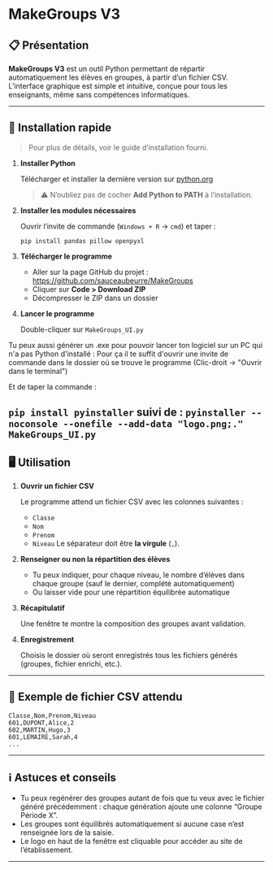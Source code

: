 # MakeGroups V3

## 📋 Présentation

**MakeGroups V3** est un outil Python permettant de répartir automatiquement les élèves en groupes, à partir d’un fichier CSV.
L’interface graphique est simple et intuitive, conçue pour tous les enseignants, même sans compétences informatiques.

---

## 🚀 Installation rapide

> Pour plus de détails, voir le guide d’installation fourni.

1. **Installer Python**

   Télécharger et installer la dernière version sur [python.org](https://www.python.org/downloads/)

   > ⚠️ N’oubliez pas de cocher **Add Python to PATH** à l’installation.

2. **Installer les modules nécessaires**

   Ouvrir l’invite de commande (`Windows + R` → `cmd`) et taper : 

   ```
   pip install pandas pillow openpyxl
   ```

3. **Télécharger le programme**

   * Aller sur la page GitHub du projet : https://github.com/sauceaubeurre/MakeGroups
   * Cliquer sur **Code > Download ZIP**
   * Décompresser le ZIP dans un dossier

4. **Lancer le programme**

   Double-cliquer sur `MakeGroups_UI.py`
   
Tu peux aussi générer un .exe pour pouvoir lancer ton logiciel sur un PC qui n'a pas Python d'installé :
Pour ça il te suffit d'ouvrir une invite de commande dans le dossier où se trouve le programme (Clic-droit -> "Ouvrir dans le terminal")

Et de taper la commande : 

```pip install pyinstaller``` suivi de :
```pyinstaller --noconsole --onefile --add-data "logo.png;." MakeGroups_UI.py```
---

## 🖥️ Utilisation

1. **Ouvrir un fichier CSV**

   Le programme attend un fichier CSV avec les colonnes suivantes :

   * `Classe`
   * `Nom`
   * `Prenom`
   * `Niveau`
     Le séparateur doit être **la virgule** (`,`).

2. **Renseigner ou non la répartition des élèves**

   * Tu peux indiquer, pour chaque niveau, le nombre d’élèves dans chaque groupe (sauf le dernier, complété automatiquement)
   * Ou laisser vide pour une répartition équilibrée automatique

3. **Récapitulatif**

   Une fenêtre te montre la composition des groupes avant validation.

4. **Enregistrement**

   Choisis le dossier où seront enregistrés tous les fichiers générés (groupes, fichier enrichi, etc.).

---

## 📑 Exemple de fichier CSV attendu

```csv
Classe,Nom,Prenom,Niveau
601,DUPONT,Alice,2
602,MARTIN,Hugo,3
601,LEMAIRE,Sarah,4
...
```

---

## ℹ️ Astuces et conseils

* Tu peux regénérer des groupes autant de fois que tu veux avec le fichier généré précédemment : chaque génération ajoute une colonne “Groupe Période X”.
* Les groupes sont équilibrés automatiquement si aucune case n’est renseignée lors de la saisie.
* Le logo en haut de la fenêtre est cliquable pour accéder au site de l’établissement.

---